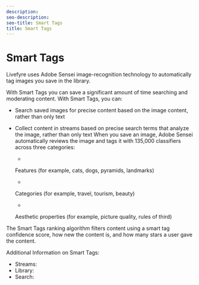 ```yaml
---
description: 
seo-description: 
seo-title: Smart Tags
title: Smart Tags
---
```


# Smart Tags

Livefyre uses Adobe Sensei image-recognition technology to automatically tag images you save in the library.

With Smart Tags you can save a significant amount of time searching and moderating content. With Smart Tags, you can:

* Search saved images for precise content based on the image content, rather than only text
* Collect content in streams based on precise search terms that analyze the image, rather than only text
When you save an image, Adobe Sensei automatically reviews the image and tags it with 135,000 classifiers across three categories:

  *
  Features (for example, cats, dogs, pyramids, landmarks)
  
  
  *
  Categories (for example, travel, tourism, beauty)
  
  
  *
  Aesthetic properties (for example, picture quality, rules of third)
  
  
The Smart Tags ranking algorithm filters content using a smart tag confidence score, how new the content is, and how many stars a user gave the content.

Additional Information on Smart Tags:
* Streams: [](c_streams.md#c_stream_rule_options_for_all_stream_rules)
* Library: [](c_library.md#c_app_content/section_ls2_v4k_ybb)
* Search: [](c_library.md#c_app_content/section_zxf_hsf_wcb)

